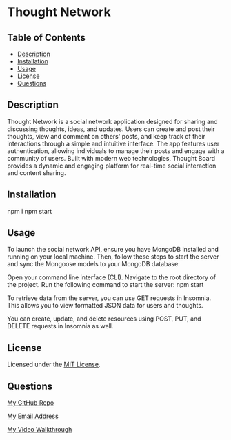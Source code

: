 # Thought Network

## Table of Contents

- [Description](#description)
- [Installation](#installation)
- [Usage](#usage)
- [License](#license)
- [Questions](#questions)

## Description

Thought Network is a social network application designed for sharing and discussing thoughts, ideas, and updates. Users can create and post their thoughts, view and comment on others' posts, and keep track of their interactions through a simple and intuitive interface. The app features user authentication, allowing individuals to manage their posts and engage with a community of users. Built with modern web technologies, Thought Board provides a dynamic and engaging platform for real-time social interaction and content sharing.

## Installation
   
npm i
npm start

## Usage

To launch the social network API, ensure you have MongoDB installed and running on your local machine. Then, follow these steps to start the server and sync the Mongoose models to your MongoDB database:

Open your command line interface (CLI).
Navigate to the root directory of the project.
Run the following command to start the server: npm start

To retrieve data from the server, you can use GET requests in Insomnia. This allows you to view formatted JSON data for users and thoughts.

You can create, update, and delete resources using POST, PUT, and DELETE requests in Insomnia as well.

## License

Licensed under the [MIT License](https://opensource.org/licenses/MIT).

## Questions

[My GitHub Repo](https://github.com/chrislose23/ecommerce)

[My Email Address](chrislose23@gmail.com)

[My Video Walkthrough](https://app.screencastify.com/v3/watch/2Rgs1FbXi8MeUuXq0h9h)

